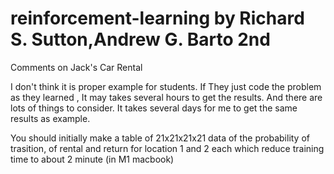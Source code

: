 # reinforcement-learning by Richard S. Sutton,Andrew G. Barto 2nd


Comments on Jack's Car Rental

I don't think it is proper example for students.
If They just code the problem as they learned , It may takes several hours to get the results.
And there are lots of things to consider.
It takes several days for me to get the same results as example.

You should initially make a table of 21x21x21x21 data of the probability of trasition,
of rental and return for location 1 and 2 each
which reduce training time to about 2 minute (in M1 macbook)
